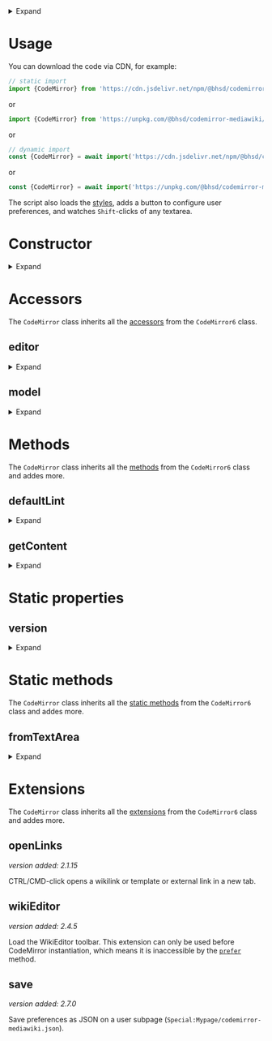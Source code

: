 <details>
	<summary>Expand</summary>

- [Usage](#usage)
- [Constructor](#constructor)
- [Accessors](#accessors)
	- [editor](#editor)
	- [model](#model)
- [Methods](#methods)
	- [defaultLint](#defaultlint)
	- [getContent](#getcontent)
- [Static properties](#static-properties)
	- [version](#version)
- [Static methods](#static-methods)
	- [fromTextArea](#fromtextarea)
- [Extensions](#extensions)
	- [openLinks](#openlinks)
	- [wikiEditor](#wikieditor)
	- [save](#save)

</details>

# Usage

You can download the code via CDN, for example:

```js
// static import
import {CodeMirror} from 'https://cdn.jsdelivr.net/npm/@bhsd/codemirror-mediawiki/dist/mw.min.js';
```

or

```js
import {CodeMirror} from 'https://unpkg.com/@bhsd/codemirror-mediawiki/dist/mw.min.js';
```

or

```js
// dynamic import
const {CodeMirror} = await import('https://cdn.jsdelivr.net/npm/@bhsd/codemirror-mediawiki/dist/mw.min.js');
```

or

```js
const {CodeMirror} = await import('https://unpkg.com/@bhsd/codemirror-mediawiki/dist/mw.min.js');
```

The script also loads the [styles](../mediawiki.css), adds a button to configure user preferences, and watches `Shift`-clicks of any textarea.

# Constructor

<details>
	<summary>Expand</summary>

*version added: 2.2.2*

The `CodeMirror` class extends the [`CodeMirror6`](../README.md#constructor) class with one more argument to specify the namespace.

**param**: `HTMLTextAreaElement` the textarea element to be replaced by CodeMirror  
**param**: `string` the language mode to be used, default as plain text  
**param**: `number` the namespace id associated with the content, default as the current namespace  
**param**: `unknown` the optional language configuration  

```js
const cm = new CodeMirror6(textarea); // plain text
const cm = new CodeMirror6(textarea, 'mediawiki', undefined, mwConfig);
const cm = new CodeMirror6(textarea, 'html', 274, mwConfig); // mixed MediaWiki-HTML
const cm = new CodeMirror6(textarea, 'css');
const cm = new CodeMirror6(textarea, 'javascript');
const cm = new CodeMirror6(textarea, 'json');
const cm = new CodeMirror6(textarea, 'lua');
```

</details>

# Accessors

The `CodeMirror` class inherits all the [accessors](../README.md#accessors) from the `CodeMirror6` class.

## editor

<details>
	<summary>Expand</summary>

*version added: 2.11.0*

**type**: [`Monaco.editor.IStandaloneCodeEditor | undefined`](https://microsoft.github.io/monaco-editor/docs.html#interfaces/editor.IStandaloneCodeEditor.html)  
The Monaco editor instance.

</details>

## model

<details>
	<summary>Expand</summary>

*version added: 2.11.0*

**type**: [`Monaco.editor.ITextModel | undefined`](https://microsoft.github.io/monaco-editor/docs.html#interfaces/editor.ITextModel.html)  
The Monaco text model instance.

</details>

# Methods

The `CodeMirror` class inherits all the [methods](../README.md#methods) from the `CodeMirror6` class and addes more.

## defaultLint

<details>
	<summary>Expand</summary>

*version added: 2.1.9*

**param**: `boolean` whether to start linting  
**param**: `Record<string, unknown> | number` the optional linter configuration or the namespace id  
Lint with a default linter.

```js
cm.defaultLint(true, 0);
```

</details>

## getContent

<details>
	<summary>Expand</summary>

*version added: 2.11.0*

**returns**: `string`  
Get the content of the editor.

```js
cm.getContent();
```

</details>

# Static properties

## version

<details>
	<summary>Expand</summary>

*version added: 2.6.3*

**type**: `string`  
The version number.
</details>

# Static methods

The `CodeMirror` class inherits all the [static methods](../README.md#static-methods) from the `CodeMirror6` class and addes more.

## fromTextArea

<details>
	<summary>Expand</summary>

*version added: 2.2.2*

**param**: `HTMLTextAreaElement` the textarea element to be replaced by CodeMirror  
**param**: `string` the language mode to be used, default as plain text  
**param**: `number` the namespace id associated with the content, default as the current namespace  
Replace the textarea with CodeMirror editor.

```js
CodeMirror6.fromTextArea(textarea, 'mediawiki');
```

</details>

# Extensions

The `CodeMirror` class inherits all the [extensions](../README.md#extensions) from the `CodeMirror6` class and addes more.

## openLinks

*version added: 2.1.15*

CTRL/CMD-click opens a wikilink or template or external link in a new tab.

## wikiEditor

*version added: 2.4.5*

Load the WikiEditor toolbar. This extension can only be used before CodeMirror instantiation, which means it is inaccessible by the [`prefer`](../README.md#prefer) method.

## save

*version added: 2.7.0*

Save preferences as JSON on a user subpage (`Special:Mypage/codemirror-mediawiki.json`).
